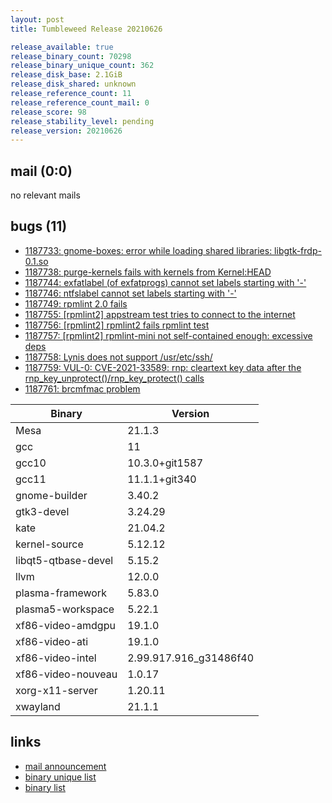 ```yaml
---
layout: post
title: Tumbleweed Release 20210626

release_available: true
release_binary_count: 70298
release_binary_unique_count: 362
release_disk_base: 2.1GiB
release_disk_shared: unknown
release_reference_count: 11
release_reference_count_mail: 0
release_score: 98
release_stability_level: pending
release_version: 20210626
---
```


## mail (0:0)

no relevant mails

## bugs (11)

<!--more-->

- [1187733: gnome-boxes: error while loading shared libraries: libgtk-frdp-0.1.so](https://bugzilla.opensuse.org/show_bug.cgi?id=1187733)
- [1187738: purge-kernels fails with  kernels from Kernel:HEAD](https://bugzilla.opensuse.org/show_bug.cgi?id=1187738)
- [1187744: exfatlabel (of exfatprogs) cannot set labels starting with '-'](https://bugzilla.opensuse.org/show_bug.cgi?id=1187744)
- [1187746: ntfslabel cannot set labels starting with '-'](https://bugzilla.opensuse.org/show_bug.cgi?id=1187746)
- [1187749: rpmlint 2.0 fails](https://bugzilla.opensuse.org/show_bug.cgi?id=1187749)
- [1187755: \[rpmlint2\] appstream test tries to connect to the internet](https://bugzilla.opensuse.org/show_bug.cgi?id=1187755)
- [1187756: \[rpmlint2\] rpmlint2 fails rpmlint test](https://bugzilla.opensuse.org/show_bug.cgi?id=1187756)
- [1187757: \[rpmlint2\] rpmlint-mini not self-contained enough: excessive deps](https://bugzilla.opensuse.org/show_bug.cgi?id=1187757)
- [1187758: Lynis does not support /usr/etc/ssh/](https://bugzilla.opensuse.org/show_bug.cgi?id=1187758)
- [1187759: VUL-0: CVE-2021-33589: rnp: cleartext key data after the rnp_key_unprotect()/rnp_key_protect() calls](https://bugzilla.opensuse.org/show_bug.cgi?id=1187759)
- [1187761: brcmfmac problem](https://bugzilla.opensuse.org/show_bug.cgi?id=1187761)

Binary | Version
--- | ---
Mesa | 21.1.3
gcc | 11
gcc10 | 10.3.0+git1587
gcc11 | 11.1.1+git340
gnome-builder | 3.40.2
gtk3-devel | 3.24.29
kate | 21.04.2
kernel-source | 5.12.12
libqt5-qtbase-devel | 5.15.2
llvm | 12.0.0
plasma-framework | 5.83.0
plasma5-workspace | 5.22.1
xf86-video-amdgpu | 19.1.0
xf86-video-ati | 19.1.0
xf86-video-intel | 2.99.917.916_g31486f40
xf86-video-nouveau | 1.0.17
xorg-x11-server | 1.20.11
xwayland | 21.1.1

## links

- [mail announcement](https://lists.opensuse.org/archives/list/factory@lists.opensuse.org/thread/3RPNR2RLYQ2EX3PL3LAQQU6HYT6FVH3U)
- [binary unique list](http://download.opensuse.org/history/20210626/rpm.unique.list)
- [binary list](http://download.opensuse.org/history/20210626/rpm.list)
